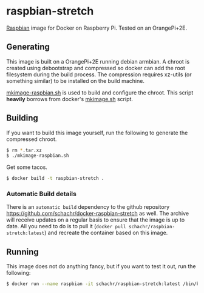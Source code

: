 raspbian-stretch
===================

[Raspbian](http://www.raspbian.org/) image for Docker on Raspberry Pi.
Tested on an OrangePi+2E.


Generating
----------

This image is built on a OrangePi+2E running debian armbian. A chroot is created using debootstrap and compressed so docker can add the root filesystem during the build process. The compression requires xz-utils (or something similar) to be installed on the build machine.  

[mkimage-raspbian.sh](https://github.com/schachr/docker-raspbian-stretch/blob/master/mkimage-raspbian.sh) is used to build and configure the chroot. This script **heavily** borrows from docker's [mkimage.sh](https://github.com/docker/docker/blob/master/contrib/mkimage.sh) script.

Building
--------
If you want to build this image yourself, run the following to generate the compressed chroot.

```bash
$ rm *.tar.xz
$ ./mkimage-raspbian.sh
```
Get some tacos.

```bash
$ docker build -t raspbian-stretch .
```

### Automatic Build details
There is an `automatic build` dependency to the github repository https://github.com/schachr/docker-raspbian-stretch as well. The archive will receive updates on a regular basis to ensure that the image is up to date.
All you need to do is to pull it (`docker pull schachr/raspbian-stretch:latest`) and recreate the container based on this image.

Running
-------
This image does not do anything fancy, but if you want to test it out, run the following:

```bash
$ docker run --name raspbian -it schachr/raspbian-stretch:latest /bin/bash
```
